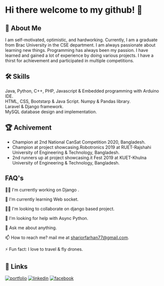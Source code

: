 
# Hi there welcome to my github! 👋


## 🚀 About Me
I am self-motivated, optimistic, and hardworking. Currently, I am a graduate from Brac University in the CSE department. I am always passionate about learning new things. Programming has always been my passion. I have learned and gained a lot of experience by doing various projects. I have a thirst for achievement and participated in multiple competitions.


## 🛠 Skills
Java, Python, C++, PHP, Javascript & Embedded programming with Arduino IDE.  
HTML, CSS, Bootstarp & Java Script. 
Numpy & Pandas library.  
Laravel & Django framework.   
MySQL database design and implementation.



## 🏆 Achivement
- Champion at 2nd  National CanSat Competition 2020, Bangladesh.
- Champion at project showcasing.Robotronics 2019 at RUET-Rajshahi University of Engineering & Technology, Bangladesh.
- 2nd runners up at project showcasing.it Fest 2019 at KUET-Khulna University of Engineering & Technology, Bangladesh.

## FAQ's
👩‍💻 I'm currently working on Django .

🧠 I'm currently learning Web socket.

👯‍♀️ I'm looking to collaborate on django based project.

🤔 I'm looking for help with Async Python.

💬 Ask me about anything.

📫 How to reach me? mail me at shariorfarhan77@gmail.com.

⚡️ Fun fact: I love to travel & fly drones.


## 🔗 Links
[![portfolio](https://img.shields.io/badge/my_portfolio-000?style=for-the-badge&logo=ko-fi&logoColor=white)](http://shariorfarhan.me/)
[![linkedin](https://img.shields.io/badge/linkedin-0A66C2?style=for-the-badge&logo=linkedin&logoColor=white)](https://www.linkedin.com/in/md-sharior-hossain-farhan-952b49193/)
[![facebook](https://img.shields.io/badge/-Facebook-blue)](https://www.facebook.com/shariorfarhan11)

